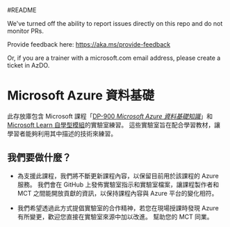#README

We've turned off the ability to report issues directly on this repo and do not monitor PRs.

Provide feedback here: https://aka.ms/provide-feedback

Or, if you are a trainer with a microsoft.com email address, please create a ticket in AzDO.

# Microsoft Azure 資料基礎

此存放庫包含 Microsoft 課程「[DP-900 *Microsoft Azure 資料基礎知識*](https://docs.microsoft.com/en-us/learn/certifications/courses/dp-900t00)」和 [Microsoft Learn 自學型模組](https://docs.microsoft.com/en-us/users/23110622/collections/0kjyh8rn5gdrjj/)的實驗室練習。 這些實驗室旨在配合學習教材，讓學習者能夠利用其中描述的技術來練習。 

## 我們要做什麼？

- 為支援此課程，我們將不斷更新課程內容，以保留目前用於該課程的 Azure 服務。  我們會在 GitHub 上發佈實驗室指示和實驗室檔案，讓課程製作者和 MCT 之間能開放貢獻的資訊，以保持課程內容與 Azure 平台的變化相符。

- 我們希望透過此方式提倡實驗室的合作精神，若您在現場授課時發現 Azure 有所變更，歡迎您直接在實驗室來源中加以改進。  幫助您的 MCT 同業。

